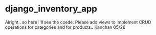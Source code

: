 # django_inventory_app

Alright.. so here I'll see the coede. Please add views to implement CRUD operations for categories and for products.. Kanchan 05/26
